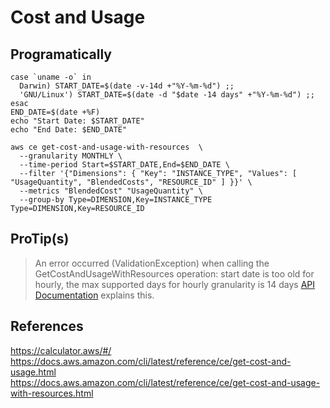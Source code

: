 # Cost and Usage


## Programatically


```
case `uname -o` in
  Darwin) START_DATE=$(date -v-14d +"%Y-%m-%d") ;;
  'GNU/Linux') START_DATE=$(date -d "$date -14 days" +"%Y-%m-%d") ;;
esac
END_DATE=$(date +%F)
echo "Start Date: $START_DATE"
echo "End Date: $END_DATE"

aws ce get-cost-and-usage-with-resources  \
  --granularity MONTHLY \
  --time-period Start=$START_DATE,End=$END_DATE \
  --filter '{"Dimensions": { "Key": "INSTANCE_TYPE", "Values": [ "UsageQuantity", "BlendedCosts", "RESOURCE_ID" ] }}' \
  --metrics "BlendedCost" "UsageQuantity" \
  --group-by Type=DIMENSION,Key=INSTANCE_TYPE Type=DIMENSION,Key=RESOURCE_ID 
```


## ProTip(s)
> An error occurred (ValidationException) when calling the GetCostAndUsageWithResources operation: start date is too old for hourly, the max supported days for hourly granularity is 14 days
[API Documentation](https://docs.aws.amazon.com/aws-cost-management/latest/APIReference/API_GetCostAndUsageWithResources.html#API_GetCostAndUsageWithResources_RequestSyntax)  explains this. 

## References
https://calculator.aws/#/  
https://docs.aws.amazon.com/cli/latest/reference/ce/get-cost-and-usage.html  
https://docs.aws.amazon.com/cli/latest/reference/ce/get-cost-and-usage-with-resources.html  


